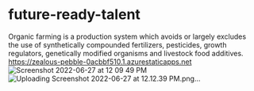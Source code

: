 ﻿# future-ready-talent
Organic farming is a production system which avoids or largely excludes the use of synthetically compounded fertilizers, pesticides, growth regulators, genetically modified organisms and livestock food additives.
https://zealous-pebble-0acbbf510.1.azurestaticapps.net
![Screenshot 2022-06-27 at 12 09 49 PM](https://user-images.githubusercontent.com/90970301/175876072-a4c50e07-aaa0-4fc4-aab0-5026fe241523.png)
![Uploading Screenshot 2022-06-27 at 12.12.39 PM.png…]()
